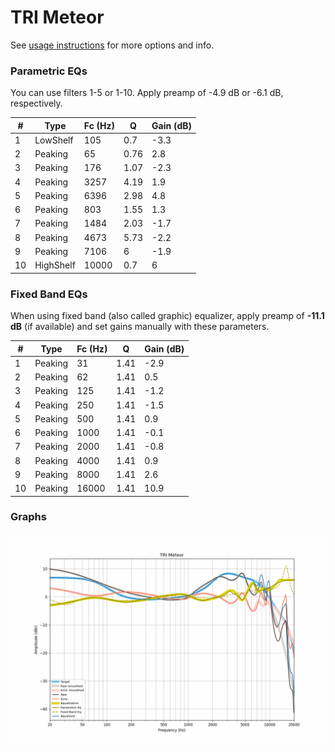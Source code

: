 # TRI Meteor
See [usage instructions](https://github.com/jaakkopasanen/AutoEq#usage) for more options and info.

### Parametric EQs
You can use filters 1-5 or 1-10. Apply preamp of -4.9 dB or -6.1 dB, respectively.

|   # | Type      |   Fc (Hz) |    Q |   Gain (dB) |
|-----|-----------|-----------|------|-------------|
|   1 | LowShelf  |       105 | 0.7  |        -3.3 |
|   2 | Peaking   |        65 | 0.76 |         2.8 |
|   3 | Peaking   |       176 | 1.07 |        -2.3 |
|   4 | Peaking   |      3257 | 4.19 |         1.9 |
|   5 | Peaking   |      6396 | 2.98 |         4.8 |
|   6 | Peaking   |       803 | 1.55 |         1.3 |
|   7 | Peaking   |      1484 | 2.03 |        -1.7 |
|   8 | Peaking   |      4673 | 5.73 |        -2.2 |
|   9 | Peaking   |      7106 | 6    |        -1.9 |
|  10 | HighShelf |     10000 | 0.7  |         6   |

### Fixed Band EQs
When using fixed band (also called graphic) equalizer, apply preamp of **-11.1 dB** (if available) and set gains manually with these parameters.

|   # | Type    |   Fc (Hz) |    Q |   Gain (dB) |
|-----|---------|-----------|------|-------------|
|   1 | Peaking |        31 | 1.41 |        -2.9 |
|   2 | Peaking |        62 | 1.41 |         0.5 |
|   3 | Peaking |       125 | 1.41 |        -1.2 |
|   4 | Peaking |       250 | 1.41 |        -1.5 |
|   5 | Peaking |       500 | 1.41 |         0.9 |
|   6 | Peaking |      1000 | 1.41 |        -0.1 |
|   7 | Peaking |      2000 | 1.41 |        -0.8 |
|   8 | Peaking |      4000 | 1.41 |         0.9 |
|   9 | Peaking |      8000 | 1.41 |         2.6 |
|  10 | Peaking |     16000 | 1.41 |        10.9 |

### Graphs
![](./TRI%20Meteor.png)
